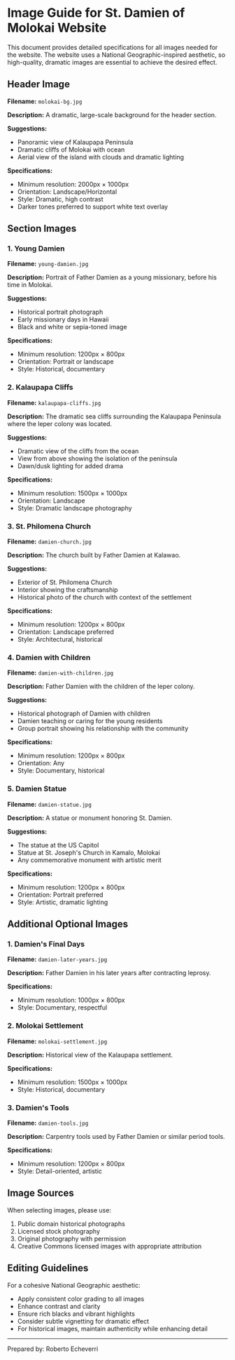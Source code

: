 # Image Guide for St. Damien of Molokai Website

This document provides detailed specifications for all images needed for the website. The website uses a National Geographic-inspired aesthetic, so high-quality, dramatic images are essential to achieve the desired effect.

## Header Image

**Filename:** `molokai-bg.jpg`

**Description:** A dramatic, large-scale background for the header section.

**Suggestions:**
- Panoramic view of Kalaupapa Peninsula
- Dramatic cliffs of Molokai with ocean
- Aerial view of the island with clouds and dramatic lighting

**Specifications:**
- Minimum resolution: 2000px × 1000px
- Orientation: Landscape/Horizontal
- Style: Dramatic, high contrast
- Darker tones preferred to support white text overlay

## Section Images

### 1. Young Damien

**Filename:** `young-damien.jpg`

**Description:** Portrait of Father Damien as a young missionary, before his time in Molokai.

**Suggestions:**
- Historical portrait photograph
- Early missionary days in Hawaii
- Black and white or sepia-toned image

**Specifications:**
- Minimum resolution: 1200px × 800px
- Orientation: Portrait or landscape
- Style: Historical, documentary

### 2. Kalaupapa Cliffs

**Filename:** `kalaupapa-cliffs.jpg`

**Description:** The dramatic sea cliffs surrounding the Kalaupapa Peninsula where the leper colony was located.

**Suggestions:**
- Dramatic view of the cliffs from the ocean
- View from above showing the isolation of the peninsula
- Dawn/dusk lighting for added drama

**Specifications:**
- Minimum resolution: 1500px × 1000px
- Orientation: Landscape
- Style: Dramatic landscape photography

### 3. St. Philomena Church

**Filename:** `damien-church.jpg`

**Description:** The church built by Father Damien at Kalawao.

**Suggestions:**
- Exterior of St. Philomena Church
- Interior showing the craftsmanship
- Historical photo of the church with context of the settlement

**Specifications:**
- Minimum resolution: 1200px × 800px
- Orientation: Landscape preferred
- Style: Architectural, historical

### 4. Damien with Children

**Filename:** `damien-with-children.jpg`

**Description:** Father Damien with the children of the leper colony.

**Suggestions:**
- Historical photograph of Damien with children
- Damien teaching or caring for the young residents
- Group portrait showing his relationship with the community

**Specifications:**
- Minimum resolution: 1200px × 800px
- Orientation: Any
- Style: Documentary, historical

### 5. Damien Statue

**Filename:** `damien-statue.jpg`

**Description:** A statue or monument honoring St. Damien.

**Suggestions:**
- The statue at the US Capitol
- Statue at St. Joseph's Church in Kamalo, Molokai
- Any commemorative monument with artistic merit

**Specifications:**
- Minimum resolution: 1200px × 800px
- Orientation: Portrait preferred
- Style: Artistic, dramatic lighting

## Additional Optional Images

### 1. Damien's Final Days

**Filename:** `damien-later-years.jpg`

**Description:** Father Damien in his later years after contracting leprosy.

**Specifications:**
- Minimum resolution: 1000px × 800px
- Style: Documentary, respectful

### 2. Molokai Settlement

**Filename:** `molokai-settlement.jpg`

**Description:** Historical view of the Kalaupapa settlement.

**Specifications:**
- Minimum resolution: 1500px × 1000px
- Style: Historical, documentary

### 3. Damien's Tools

**Filename:** `damien-tools.jpg`

**Description:** Carpentry tools used by Father Damien or similar period tools.

**Specifications:**
- Minimum resolution: 1200px × 800px
- Style: Detail-oriented, artistic

## Image Sources

When selecting images, please use:
1. Public domain historical photographs
2. Licensed stock photography
3. Original photography with permission
4. Creative Commons licensed images with appropriate attribution

## Editing Guidelines

For a cohesive National Geographic aesthetic:
- Apply consistent color grading to all images
- Enhance contrast and clarity
- Ensure rich blacks and vibrant highlights
- Consider subtle vignetting for dramatic effect
- For historical images, maintain authenticity while enhancing detail

---

Prepared by: Roberto Echeverri 